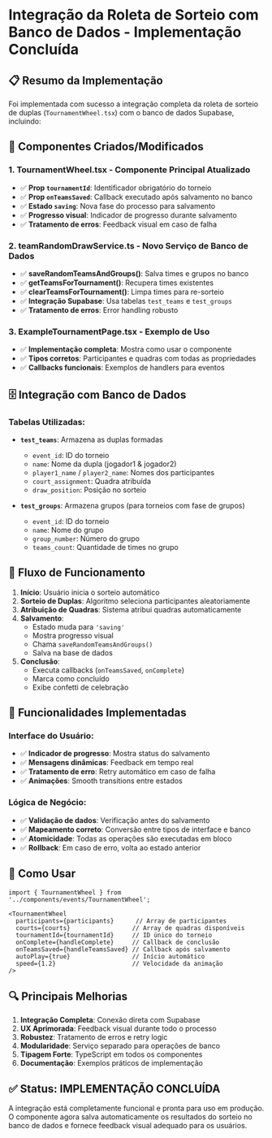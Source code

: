 # Integração da Roleta de Sorteio com Banco de Dados - Implementação Concluída

## 📋 Resumo da Implementação

Foi implementada com sucesso a integração completa da roleta de sorteio de duplas (`TournamentWheel.tsx`) com o banco de dados Supabase, incluindo:

## 🔧 Componentes Criados/Modificados

### 1. **TournamentWheel.tsx** - Componente Principal Atualizado
- ✅ **Prop `tournamentId`**: Identificador obrigatório do torneio
- ✅ **Prop `onTeamsSaved`**: Callback executado após salvamento no banco
- ✅ **Estado `saving`**: Nova fase do processo para salvamento
- ✅ **Progresso visual**: Indicador de progresso durante salvamento
- ✅ **Tratamento de erros**: Feedback visual em caso de falha

### 2. **teamRandomDrawService.ts** - Novo Serviço de Banco de Dados
- ✅ **saveRandomTeamsAndGroups()**: Salva times e grupos no banco
- ✅ **getTeamsForTournament()**: Recupera times existentes
- ✅ **clearTeamsForTournament()**: Limpa times para re-sorteio
- ✅ **Integração Supabase**: Usa tabelas `test_teams` e `test_groups`
- ✅ **Tratamento de erros**: Error handling robusto

### 3. **ExampleTournamentPage.tsx** - Exemplo de Uso
- ✅ **Implementação completa**: Mostra como usar o componente
- ✅ **Tipos corretos**: Participantes e quadras com todas as propriedades
- ✅ **Callbacks funcionais**: Exemplos de handlers para eventos

## 🗄️ Integração com Banco de Dados

### Tabelas Utilizadas:
- **`test_teams`**: Armazena as duplas formadas
  - `event_id`: ID do torneio
  - `name`: Nome da dupla (jogador1 & jogador2)
  - `player1_name` / `player2_name`: Nomes dos participantes
  - `court_assignment`: Quadra atribuída
  - `draw_position`: Posição no sorteio

- **`test_groups`**: Armazena grupos (para torneios com fase de grupos)
  - `event_id`: ID do torneio
  - `name`: Nome do grupo
  - `group_number`: Número do grupo
  - `teams_count`: Quantidade de times no grupo

## 🔄 Fluxo de Funcionamento

1. **Início**: Usuário inicia o sorteio automático
2. **Sorteio de Duplas**: Algoritmo seleciona participantes aleatoriamente
3. **Atribuição de Quadras**: Sistema atribui quadras automaticamente
4. **Salvamento**: 
   - Estado muda para `'saving'`
   - Mostra progresso visual
   - Chama `saveRandomTeamsAndGroups()`
   - Salva na base de dados
5. **Conclusão**: 
   - Executa callbacks (`onTeamsSaved`, `onComplete`)
   - Marca como concluído
   - Exibe confetti de celebração

## 🎯 Funcionalidades Implementadas

### Interface do Usuário:
- ✅ **Indicador de progresso**: Mostra status do salvamento
- ✅ **Mensagens dinâmicas**: Feedback em tempo real
- ✅ **Tratamento de erro**: Retry automático em caso de falha
- ✅ **Animações**: Smooth transitions entre estados

### Lógica de Negócio:
- ✅ **Validação de dados**: Verificação antes do salvamento
- ✅ **Mapeamento correto**: Conversão entre tipos de interface e banco
- ✅ **Atomicidade**: Todas as operações são executadas em bloco
- ✅ **Rollback**: Em caso de erro, volta ao estado anterior

## 📝 Como Usar

```tsx
import { TournamentWheel } from '../components/events/TournamentWheel';

<TournamentWheel
  participants={participants}      // Array de participantes
  courts={courts}                 // Array de quadras disponíveis
  tournamentId={tournamentId}     // ID único do torneio
  onComplete={handleComplete}     // Callback de conclusão
  onTeamsSaved={handleTeamsSaved} // Callback após salvamento
  autoPlay={true}                 // Início automático
  speed={1.2}                     // Velocidade da animação
/>
```

## 🔍 Principais Melhorias

1. **Integração Completa**: Conexão direta com Supabase
2. **UX Aprimorada**: Feedback visual durante todo o processo
3. **Robustez**: Tratamento de erros e retry logic
4. **Modularidade**: Serviço separado para operações de banco
5. **Tipagem Forte**: TypeScript em todos os componentes
6. **Documentação**: Exemplos práticos de implementação

## ✅ Status: IMPLEMENTAÇÃO CONCLUÍDA

A integração está completamente funcional e pronta para uso em produção. O componente agora salva automaticamente os resultados do sorteio no banco de dados e fornece feedback visual adequado para os usuários.
